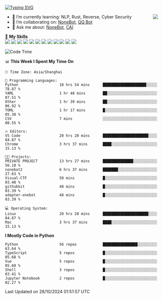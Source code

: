 [![Typing SVG](https://readme-typing-svg.herokuapp.com?size=25&duration=2500&color=8C43EA&vCenter=true&width=200&height=40&lines=Hi+there+%F0%9F%91%8B%F0%9F%8F%BB;I'm+yanyongyu)](https://git.io/typing-svg)

<a href="#">
  <img align="right" src="https://github-readme-stats.vercel.app/api?username=yanyongyu&count_private=true&show_icons=true&bg_color=15,f2f7fd,E0EAFC" />
</a>

- 🌱 I’m currently learning: NLP, Rust, Reverse, Cyber Security
- 👯 I’m collaborating on: [NoneBot](https://github.com/nonebot), [QQ Bot](https://github.com/Mrs4s/go-cqhttp)
- 💬 Ask me about: [NoneBot](https://github.com/nonebot), [CAI](https://github.com/cscs181/CAI)

🌟 **My Skills**  
![](https://img.shields.io/badge/-Python-3e74a2?style=flat-square&logo=Python&logoColor=fff)
![](https://img.shields.io/badge/-TypeScript-3178C6?style=flat-square&logo=TypeScript&logoColor=fff)
![](https://img.shields.io/badge/-Vue-4fc08d?style=flat-square&logo=Vue.js&logoColor=fff)
![](https://img.shields.io/badge/-React-2d98ce?style=flat-square&logo=React&logoColor=fff)
![](https://img.shields.io/badge/-FastAPI-009688?style=flat-square&logo=FastAPI&logoColor=fff)
![](https://img.shields.io/badge/-Linux-000000?style=flat-square&logo=Linux&logoColor=fff)
![](https://img.shields.io/badge/-Docker-2496ED?style=flat-square&logo=Docker&logoColor=fff)
![](https://img.shields.io/badge/-Kubernetes-326CE5?style=flat-square&logo=Kubernetes&logoColor=fff)
![](https://img.shields.io/badge/-GitHub%20Actions-2088FF?style=flat-square&logo=GitHubActions&logoColor=fff)
![](https://img.shields.io/badge/-PostgreSQL-4169E1?style=flat-square&logo=PostgreSQL&logoColor=fff)
![](https://img.shields.io/badge/-Redis-DC382D?style=flat-square&logo=Redis&logoColor=fff)
![](https://img.shields.io/badge/-MongoDB-47A248?style=flat-square&logo=MongoDB&logoColor=fff)

<!--START_SECTION:waka-->
![Code Time](http://img.shields.io/badge/Code%20Time-6%2C812%20hrs%2017%20mins-blue)

📊 **This Week I Spent My Time On** 

```text
🕑︎ Time Zone: Asia/Shanghai

💬 Programming Languages: 
Python                   18 hrs 54 mins      ████████████████████░░░░░   78.87 % 
YAML                     1 hr 48 mins        ██░░░░░░░░░░░░░░░░░░░░░░░   07.51 % 
Other                    1 hr 39 mins        ██░░░░░░░░░░░░░░░░░░░░░░░   06.92 % 
TOML                     1 hr 17 mins        █░░░░░░░░░░░░░░░░░░░░░░░░   05.38 % 
CSV                      7 mins              ░░░░░░░░░░░░░░░░░░░░░░░░░   00.55 % 

🔥 Editors: 
VS Code                  20 hrs 20 mins      █████████████████████░░░░   84.87 % 
Chrome                   3 hrs 37 mins       ████░░░░░░░░░░░░░░░░░░░░░   15.13 % 

🐱‍💻 Projects: 
PRIVATE PROJECT          13 hrs 27 mins      ██████████████░░░░░░░░░░░   56.18 % 
nonebot2                 6 hrs 37 mins       ███████░░░░░░░░░░░░░░░░░░   27.63 % 
Visual-CTF               50 mins             █░░░░░░░░░░░░░░░░░░░░░░░░   03.48 % 
githubkit                48 mins             █░░░░░░░░░░░░░░░░░░░░░░░░   03.39 % 
adapter-onebot           48 mins             █░░░░░░░░░░░░░░░░░░░░░░░░   03.39 % 

💻 Operating System: 
Linux                    20 hrs 20 mins      █████████████████████░░░░   84.87 % 
Mac                      3 hrs 37 mins       ████░░░░░░░░░░░░░░░░░░░░░   15.13 % 
```

**I Mostly Code in Python** 

```text
Python                   56 repos            ████████████████░░░░░░░░░   63.64 % 
TypeScript               5 repos             █░░░░░░░░░░░░░░░░░░░░░░░░   05.68 % 
Vue                      5 repos             █░░░░░░░░░░░░░░░░░░░░░░░░   05.68 % 
Shell                    3 repos             █░░░░░░░░░░░░░░░░░░░░░░░░   03.41 % 
Jupyter Notebook         2 repos             █░░░░░░░░░░░░░░░░░░░░░░░░   02.27 % 
```




 Last Updated on 28/10/2024 01:51:57 UTC
<!--END_SECTION:waka-->
